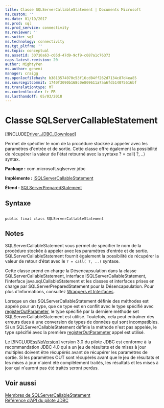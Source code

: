 ```yaml
---
title: Classe SQLServerCallableStatement | Documents Microsoft
ms.custom: ''
ms.date: 01/19/2017
ms.prod: sql
ms.prod_service: connectivity
ms.reviewer: ''
ms.suite: sql
ms.technology: connectivity
ms.tgt_pltfrm: ''
ms.topic: conceptual
ms.assetid: 30710a63-c05d-47d9-9cf9-c087a1c76373
caps.latest.revision: 20
author: MightyPen
ms.author: genemi
manager: craigg
ms.openlocfilehash: b3813574070c53f16cd04ff262d7134c87d4ea85
ms.sourcegitcommit: 1740f3090b168c0e809611a7aa6fd514075616bf
ms.translationtype: MT
ms.contentlocale: fr-FR
ms.lasthandoff: 05/03/2018
---
```

# <a name="sqlservercallablestatement-class"></a>Classe SQLServerCallableStatement
[!INCLUDE[Driver_JDBC_Download](../../../includes/driver_jdbc_download.md)]

  Permet de spécifier le nom de la procédure stockée à appeler avec les paramètres d'entrée et de sortie. Cette classe offre également la possibilité de récupérer la valeur de l'état retourné avec la syntaxe ? = call( ?, ..) syntax.  
  
 **Package :** com.microsoft.sqlserver.jdbc  
  
 **Implémente :** [ISQLServerCallableStatement](../../../connect/jdbc/reference/sqlservercallablestatement-class.md)  
  
 **Étend :** [SQLServerPreparedStatement](../../../connect/jdbc/reference/sqlserverpreparedstatement-class.md)  
  
## <a name="syntax"></a>Syntaxe  
  
```  
  
public final class SQLServerCallableStatement  
```  
  
## <a name="remarks"></a>Notes  
 SQLServerCallableStatement vous permet de spécifier le nom de la procédure stockée à appeler avec les paramètres d’entrée et de sortie. SQLServerCallableStatement fournit également la possibilité de récupérer la valeur de retour d’état avec le `? = call( ?, ..)` syntaxe.  
  
 Cette classe prend en charge la Désencapsulation dans la classe SQLServerCallableStatement, interface ISQLServerCallableStatement, l’interface java.sql.CallableStatement et les classes et interfaces prises en charge par SQLServerPreparedStatement pour la Désencapsulation. Pour plus d’informations, consultez [Wrappers et Interfaces](../../../connect/jdbc/wrappers-and-interfaces.md).  
  
 Lorsque un des SQLServerCallableStatement définie des méthodes est appelé pour un type, que ce type est en conflit avec le type spécifié avec [registerOutParameter](../../../connect/jdbc/reference/registeroutparameter-method-sqlservercallablestatement.md), le type spécifié par la dernière méthode set SQLServerCallableStatement est utilisé. Toutefois, cela peut entraîner des erreurs dues à une conversion de types de données qui sont incompatibles. Si un SQLServerCallableStatement définie la méthode n'est pas appelée, le type spécifié avec la première [registerOutParameter](../../../connect/jdbc/reference/registeroutparameter-method-sqlservercallablestatement.md) appel est utilisé.  
  
 Le [!INCLUDE[ssNoVersion](../../../includes/ssnoversion_md.md)] version 3.0 du pilote JDBC est conforme à la recommandation JDBC 4.0 qui a un jeu de résultats et de mises à jour multiples doivent être récupérés avant de récupérer les paramètres de sortie. Si les paramètres OUT sont récupérés avant que le jeu de résultats et les mises à jour n'aient été complètement traités, les résultats et les mises à jour qui n'auront pas été traités seront perdus.  
  
## <a name="see-also"></a>Voir aussi  
 [Membres de SQLServerCallableStatement](../../../connect/jdbc/reference/sqlservercallablestatement-members.md)   
 [Référence d’API du pilote JDBC](../../../connect/jdbc/reference/jdbc-driver-api-reference.md)  
  
  
